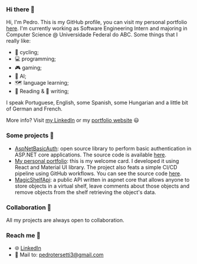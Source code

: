 ### Hi there 👋

Hi, I'm Pedro. This is my GitHub profile, you can visit my personal portfolio [here](https://pedroter7.github.io/portfolio/). I'm currently working as Software Engineering Intern and majoring in Computer Science @ Universidade Federal do ABC. Some things that I really like:

 - 🚴 cycling;
 - 💻 programming;
 - 🎮 gaming;
 - 🤖 AI;
 - 🗺️ language learning;
 - 📖 Reading & 📝 writing;

I speak Portuguese, English, some Spanish, some Hungarian and a little bit of German and French.

More info? Visit [my LinkedIn](https://www.linkedin.com/in/pedro-freidinger/) or my [portfolio website](https://pedroter7.github.io/portfolio/) 😃

### Some projects 📂

 - [AspNetBasicAuth](https://www.nuget.org/packages/PedroTer7.AspNetBasicAuth): open source library to perform basic authentication in ASP.NET core applications. The source code is available [here](https://github.com/pedroter7/AspNetBasicAuth).
 - [My personal portfolio](https://pedroter7.github.io/portfolio/): this is my welcome card. I developed it using React and Material UI library. The project also feats a simple CI/CD pipeline using GitHub workflows. You can see the source code [here](https://github.com/pedroter7/portfolio).
 - [MagicShelfApi](https://github.com/pedroter7/MagicShelfApi): a public API written in aspnet core that allows anyone to store objects in a virtual shelf, leave comments about those objects and remove objects from the shelf retrieving the object's data.

### Collaboration 👯

All my projects are always open to collaboration.

### Reach me 🚩

 - 🌐 [LinkedIn](https://www.linkedin.com/in/pedro-freidinger/)
 - 📧 Mail to: pedrotersetti3@gmail.com

<!--
**pedroter7/pedroter7** is a ✨ _special_ ✨ repository because its `README.md` (this file) appears on your GitHub profile.

Here are some ideas to get you started:

- 🔭 I’m currently working on ...
- 🌱 I’m currently learning ...
- 👯 I’m looking to collaborate on ...
- 🤔 I’m looking for help with ...
- 💬 Ask me about ...
- 📫 How to reach me: ...
- 😄 Pronouns: ...
- ⚡ Fun fact: ...
-->
